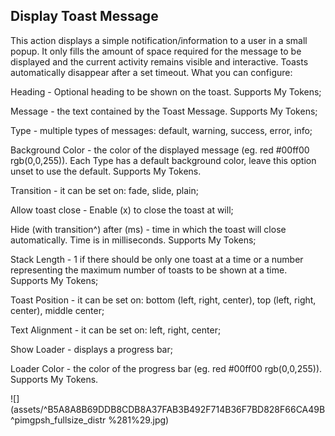 ## Display Toast Message

This action displays a simple notification/information to a user in a small popup. It only fills the amount of space required for the message to be displayed and the current activity remains visible and interactive. Toasts automatically disappear after a set timeout. What you can configure:

Heading - Optional heading to be shown on the toast. Supports My Tokens;

Message - the text contained by the Toast Message. Supports My Tokens;

Type - multiple types of messages: default, warning, success, error, info;

Background Color - the color of the displayed message \(eg. red \#00ff00 rgb\(0,0,255\)\). Each Type has a default background color, leave this option unset to use the default. Supports My Tokens.

Transition - it can be set on: fade, slide, plain;

Allow toast close - Enable \(x\) to close the toast at will;

Hide  \(with transition^\) after \(ms\) - time in which the toast will close automatically. Time is in milliseconds. Supports My Tokens;

Stack Length - 1 if there should be only one toast at a time or a number representing the maximum number of toasts to be shown at a time. Supports My Tokens;

Toast Position -  it can be set on: bottom \(left, right, center\), top \(left, right, center\), middle center;

Text Alignment - it can be set on: left, right, center;

Show Loader - displays a progress bar;

Loader Color - the color of the progress bar \(eg. red \#00ff00 rgb\(0,0,255\)\). Supports My Tokens.

![](assets/^B5A8A8B69DDB8CDB8A37FAB3B492F714B36F7BD828F66CA49B^pimgpsh_fullsize_distr %281%29.jpg)

